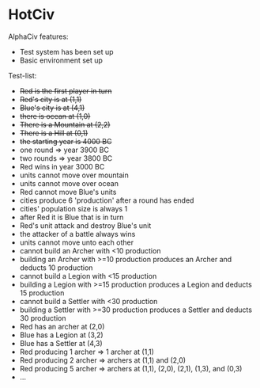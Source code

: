 # HotCiv

AlphaCiv features:
* Test system has been set up
* Basic environment set up

Test-list:
* ~~Red is the first player in turn~~
* ~~Red's city is at (1,1)~~
* ~~Blue's city is at (4,1)~~
* ~~there is ocean at (1,0)~~
* ~~There is a Mountain at (2,2)~~
* ~~There is a Hill at (0,1)~~
* ~~the starting year is 4000 BC~~
* one round => year 3900 BC
* two rounds => year 3800 BC
* Red wins in year 3000 BC
* units cannot move over mountain
* units cannot move over ocean
* Red cannot move Blue's units
* cities produce 6 'production' after a round has ended
* cities' population size is always 1
* after Red it is Blue that is in turn
* Red's unit attack and destroy Blue's unit
* the attacker of a battle always wins
* units cannot move unto each other
* cannot build an Archer with <10 production
* building an Archer with >=10 production produces an Archer and deducts 10 production
* cannot build a Legion with <15 production
* building a Legion with >=15 production produces a Legion and deducts 15 production
* cannot build a Settler with <30 production
* building a Settler with >=30 production produces a Settler and deducts 30 production
* Red has an archer at (2,0)
* Blue has a Legion at (3,2)
* Blue has a Settler at (4,3)
* Red producing 1 archer => 1 archer at (1,1)
* Red producing 2 archer => archers at (1,1) and (2,0)
* Red producing 5 archer => archers at (1,1), (2,0), (2,1), (1,3), and (0,3)
* ...